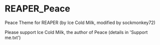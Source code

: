 # REAPER_Peace
Peace Theme for REAPER (by Ice Cold Milk, modified by sockmonkey72)

Please support Ice Cold Milk, the author of Peace (details in 'Support me.txt')

